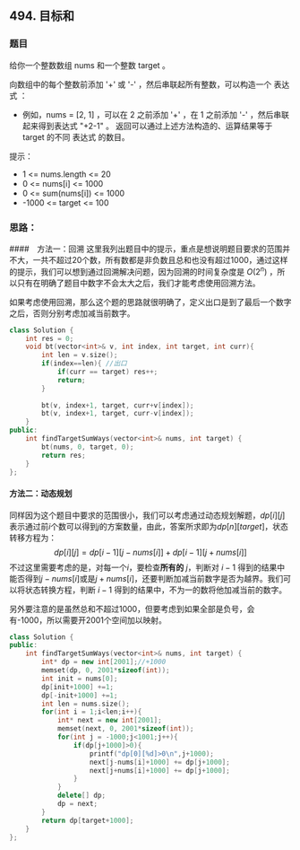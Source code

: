 ## 494. 目标和
### 题目　　

给你一个整数数组 nums 和一个整数 target 。

向数组中的每个整数前添加 '+' 或 '-' ，然后串联起所有整数，可以构造一个 表达式 ：

* 例如，nums = [2, 1] ，可以在 2 之前添加 '+' ，在 1 之前添加 '-' ，然后串联起来得到表达式 "+2-1" 。
返回可以通过上述方法构造的、运算结果等于 target 的不同 表达式 的数目。

提示：  
* 1 <= nums.length <= 20
* 0 <= nums[i] <= 1000
* 0 <= sum(nums[i]) <= 1000
* -1000 <= target <= 100


### 思路：
####　方法一：回溯
这里我列出题目中的提示，重点是想说明题目要求的范围并不大，一共不超过20个数，所有数都是非负数且总和也没有超过1000，通过这样的提示，我们可以想到通过回溯解决问题，因为回溯的时间复杂度是 $O(2^n)$ ，所以只有在明确了题目中数字不会太大之后，我们才能考虑使用回溯方法。

如果考虑使用回溯，那么这个题的思路就很明确了，定义出口是到了最后一个数字之后，否则分别考虑加减当前数字。

```cpp
class Solution {
    int res = 0;
    void bt(vector<int>& v, int index, int target, int curr){
        int len = v.size();
        if(index==len){ //出口
            if(curr == target) res++;
            return;
        }
        
        bt(v, index+1, target, curr+v[index]);
        bt(v, index+1, target, curr-v[index]);
    }
public:
    int findTargetSumWays(vector<int>& nums, int target) {
        bt(nums, 0, target, 0);
        return res;
    }
};
```

#### 方法二：动态规划
同样因为这个题目中要求的范围很小，我们可以考虑通过动态规划解题，$dp[i][j]$表示通过前$i$个数可以得到$j$的方案数量，由此，答案所求即为$dp[n][target]$，状态转移方程为：  
$$
dp[i][j] = dp[i-1][j-nums[i]] + dp[i-1][j+nums[i]]
$$
不过这里需要考虑的是，对每一个$i$，要检查**所有的** $j$，判断对 $i-1$ 得到的结果中能否得到$j-nums[i]$或是$j+nums[i]$，还要判断加减当前数字是否为越界。我们可以将状态转换方程，判断 $i-1$ 得到的结果中，不为一的数将他加减当前的数字。  

另外要注意的是虽然总和不超过1000，但要考虑到如果全部是负号，会有-1000，所以需要开2001个空间加以映射。
```cpp
class Solution {
public:
    int findTargetSumWays(vector<int>& nums, int target) {
        int* dp = new int[2001];//+1000
        memset(dp, 0, 2001*sizeof(int));
        int init = nums[0];
        dp[init+1000] +=1;
        dp[-init+1000] +=1;
        int len = nums.size();
        for(int i = 1;i<len;i++){
            int* next = new int[2001];
            memset(next, 0, 2001*sizeof(int));
            for(int j = -1000;j<1001;j++){
                if(dp[j+1000]>0){
                    printf("dp[0][%d]>0\n",j+1000);
                    next[j-nums[i]+1000] += dp[j+1000];
                    next[j+nums[i]+1000] += dp[j+1000];
                }
            }
            delete[] dp;
            dp = next;
        }
        return dp[target+1000];
    }
};
```